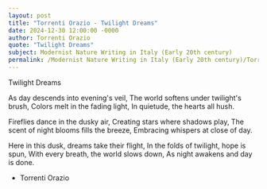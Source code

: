 ```yaml
---
layout: post
title: "Torrenti Orazio - Twilight Dreams"
date: 2024-12-30 12:00:00 -0000
author: Torrenti Orazio
quote: "Twilight Dreams"
subject: Modernist Nature Writing in Italy (Early 20th century)
permalink: /Modernist Nature Writing in Italy (Early 20th century)/Torrenti Orazio/Torrenti Orazio - Twilight Dreams
---
```


Twilight Dreams

As day descends into evening's veil,
The world softens under twilight's brush,
Colors melt in the fading light,
In quietude, the hearts all hush.

Fireflies dance in the dusky air,
Creating stars where shadows play,
The scent of night blooms fills the breeze,
Embracing whispers at close of day.

Here in this dusk, dreams take their flight,
In the folds of twilight, hope is spun,
With every breath, the world slows down,
As night awakens and day is done.

- Torrenti Orazio
